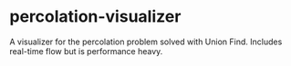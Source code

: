 # percolation-visualizer
A visualizer for the percolation problem solved with Union Find. Includes real-time flow but is performance heavy.
